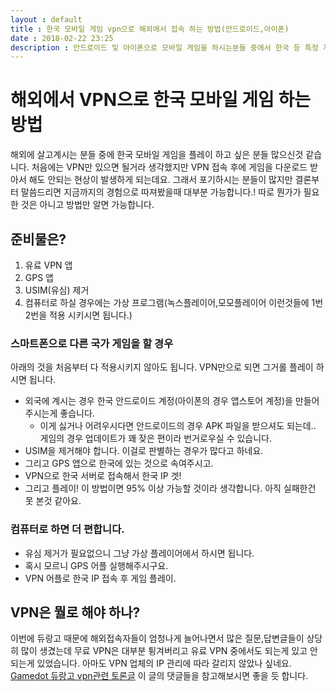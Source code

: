 ```yaml
---
layout : default
title : 한국 모바일 게임 vpn으로 해외에서 접속 하는 방법(안드로이드,아이폰)
date : 2018-02-22 23:25
description : 안드로이드 및 아이폰으로 모바일 게임을 하시는분들 중에서 한국 등 특정 지역에서만 서비스 되는 게임을 하고 싶어 하시는 분들 계시죠. 최근에는 듀랑고가 많은 관심을 받고 있는데요. 한국 게임을 해외에서 VPN으로 접속하는 방법을 알려 드릴게요.
---
```


# 해외에서 VPN으로 한국 모바일 게임 하는 방법
해외에 살고계시는 분들 중에 한국 모바일 게임을 플레이 하고 싶은 분들 많으신것 같습니다. 처음에는 VPN만 있으면 될거라 생각했지만 VPN 접속 후에 게임을 다운로드 받아서 해도 안되는 현상이 발생하게 되는데요. 그래서 포기하시는 분들이 많지만 결론부터 말씀드리면 지금까지의 경험으로 따져봤을때 대부분 가능합니다.! 따로 뭔가가 필요한 것은 아니고 방법만 알면 가능합니다.

## 준비물은?
1. 유료 VPN 앱
2. GPS 앱
3. USIM(유심) 제거
4. 컴퓨터로 하실 경우에는 가상 프로그램(녹스플레이어,모모플레이어 이런것들에 1번 2번을 적용 시키시면 됩니다.)

### 스마트폰으로 다른 국가 게임을 할 경우
아래의 것을 처음부터 다 적용시키지 않아도 됩니다. VPN만으로 되면 그거롤 플레이 하시면 됩니다.
* 외국에 계시는 경우 한국 안드로이드 계정(아이폰의 경우 앱스토어 계정)을 만들어주시는게 좋습니다.
    * 이게 싫거나 어려우시다면 안드로이드의 경우 APK 파일을 받으셔도 되는데.. 게임의 경우 업데이트가 꽤 잦은 편이라 번거로우실 수 있습니다.
* USIM을 제거해야 합니다. 이걸로 판별하는 경우가 많다고 하네요.
* 그리고 GPS 앱으로 한국에 있는 것으로 속여주시고.
* VPN으로 한국 서버로 접속해서 한국 IP 겟!
* 그리고 플레이!
이 방법이면 95% 이상 가능할 것이라 생각합니다. 아직 실패한건 못 본것 같아요.

### 컴퓨터로 하면 더 편합니다.
* 유심 제거가 필요없으니 그냥 가상 플레이어에서 하시면 됩니다.
* 혹시 모르니 GPS 어플 실행해주시구요.
* VPN 어플로 한국 IP 접속 후 게임 플레이.

## VPN은 뭘로 해야 하나?
이번에 듀랑고 때문에 해외접속자들이 엄청나게 늘어나면서 많은 질문,답변글들이 상당히 많이 생겼는데 무료 VPN은 대부분 튕겨버리고 유료 VPN 중에서도 되는게 있고 안되는게 있었습니다. 아마도 VPN 업체의 IP 관리에 따라 갈리지 않았나 싶네요.
 [Gamedot 듀랑고 vpn관련 토론글](https://durango.gamedot.org/?mid=board&target=view&board=freeboard&page=1&post=201) 이 글의 댓글들을 참고해보시면 좋을 듯 합니다.

